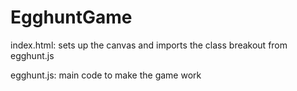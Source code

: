 # EgghuntGame

index.html: sets up the canvas and imports the class breakout from egghunt.js

egghunt.js: main code to make the game work
